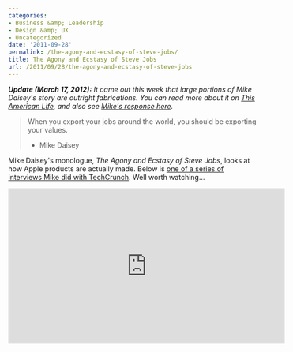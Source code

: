```yaml
---
categories:
- Business &amp; Leadership
- Design &amp; UX
- Uncategorized
date: '2011-09-28'
permalink: /the-agony-and-ecstasy-of-steve-jobs/
title: The Agony and Ecstasy of Steve Jobs
url: /2011/09/28/the-agony-and-ecstasy-of-steve-jobs
---
```


<em><strong>Update (March 17, 2012):</strong> It came out this week that large portions of Mike Daisey's story are outright fabrications. You can read more about it on <a href="http://www.thisamericanlife.org/blog/2012/03/retracting-mr-daisey-and-the-apple-factory">This American Life</a>, and also see <a href="http://mikedaisey.blogspot.com/2012/03/statement-on-tal.html">Mike's response here</a>.</em>

<blockquote>When you export your jobs around the world, you should be exporting your values.

- Mike Daisey</blockquote>

Mike Daisey's monologue, <em>The Agony and Ecstasy of Steve Jobs</em>, looks at how Apple products are actually made. Below is <a href="https://www.youtube.com/watch?v=rPnoB4LzB8g">one of a series of interviews Mike did with TechCrunch</a>. Well worth watching...

<iframe class="alignc" width="560" height="315" src="https://www.youtube.com/embed/rPnoB4LzB8g" frameborder="0" allowfullscreen></iframe>